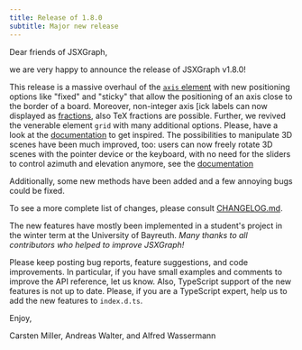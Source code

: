 ```yaml
---
title: Release of 1.8.0
subtitle: Major new release
---
```


Dear friends of JSXGraph,

we are very happy to announce the release of JSXGraph v1.8.0!

This release is a massive overhaul of the [`axis` element](https://jsxgraph.org/docs/symbols/Axis.html) with new positioning options like "fixed" and "sticky" that allow the positioning of an axis close to the border of a board. Moreover, non-integer axis [ick labels can now displayed as [fractions](https://jsxgraph.org/docs/symbols/Ticks.html), also TeX fractions are possible. Further, we revived the venerable element `grid` with many additional options. Please, have a look at the [documentation](https://jsxgraph.org/docs/symbols/Grid.html) to get inspired. The possibilities to manipulate 3D scenes have been much improved, too: users can now freely rotate 3D scenes with the pointer device or the keyboard, with no need for the sliders to control azimuth and elevation anymore, see the [documentation](https://jsxgraph.org/docs/symbols/View3D.html)

Additionally, some new methods have been added and a few annoying bugs could be fixed. 

To see a more complete list of changes, please consult [CHANGELOG.md](https://github.com/jsxgraph/jsxgraph/blob/main/CHANGELOG.md).

The new features have mostly been implemented in a student's project in the winter term at the University of Bayreuth.
*Many thanks to all contributors who helped to improve JSXGraph!*

Please keep posting bug reports, feature suggestions, and code improvements. 
In particular, if you have small examples and comments to improve the API reference, 
let us know. Also, TypeScript support of the new features is not up to date. Please, if you are a TypeScript expert, help us to add the new features to `index.d.ts`.

Enjoy,

Carsten Miller, Andreas Walter, and Alfred Wassermann
